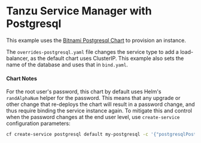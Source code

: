 # Tanzu Service Manager with Postgresql

This example uses the [Bitnami Postgresql Chart](https://github.com/bitnami/charts/tree/master/bitnami/postgresql)
to provision an instance.

The `overrides-postgresql.yaml` file changes the service type to add a load-balancer, as the default
chart uses ClusterIP. This example also sets the name of the database and uses that in `bind.yaml`.


#### Chart Notes

For the root user's password, this chart by default uses Helm's `randAlphaNum` helper for the password.
This means that any upgrade or other change that re-deploys the chart will result
in a password change, and thus require binding the service instance again. To mitigate this and
control when the password changes at the end user level, use
`create-service` configuration parameters:

```bash
cf create-service postgresql default my-postgresql -c '{"postgresqlPostgresPassword": "some-secure-string"}'
```
